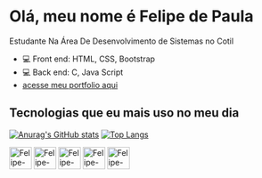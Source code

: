 ## <h1>Olá, meu nome é Felipe de Paula

Estudante Na Área De Desenvolvimento de Sistemas no Cotil 

- 💻 Front end: HTML, CSS, Bootstrap
- 💻 Back end: C, Java Script
- [acesse meu portfolio aqui](https://www.instagram.com/lypeex/)

## Tecnologias que eu mais uso no meu dia



[![Anurag's GitHub stats](https://github-readme-stats.vercel.app/api?username=felipe-de-paula-dev&theme=github_dark)](https://github.com/anuraghazra/github-readme-stats)
[![Top Langs](https://github-readme-stats.vercel.app/api/top-langs/?username=felipe-de-paula-dev&theme=github_dark)](https://github.com/anuraghazra/github-readme-stats)



<div style="display: inline_block">
  <img align="center" alt="Felipe-Html" height="40" width="40" src="https://cdn.jsdelivr.net/gh/devicons/devicon@latest/icons/html5/html5-original.svg">
  <img align="center" alt="Felipe-Css" height="40" width="40" src="https://cdn.jsdelivr.net/gh/devicons/devicon@latest/icons/css3/css3-original.svg" />
  <img align="center" alt="Felipe-Js" height="40" width="40" src="https://cdn.jsdelivr.net/gh/devicons/devicon@latest/icons/javascript/javascript-original.svg" />
  <img align="center" alt="Felipe-C" height="40" width="40" src="https://cdn.jsdelivr.net/gh/devicons/devicon@latest/icons/c/c-original.svg" />
  <img align="center" alt="Felipe-Sql" height="40" width="40" src="https://cdn.jsdelivr.net/gh/devicons/devicon@latest/icons/mysql/mysql-original.svg" />
</div>
